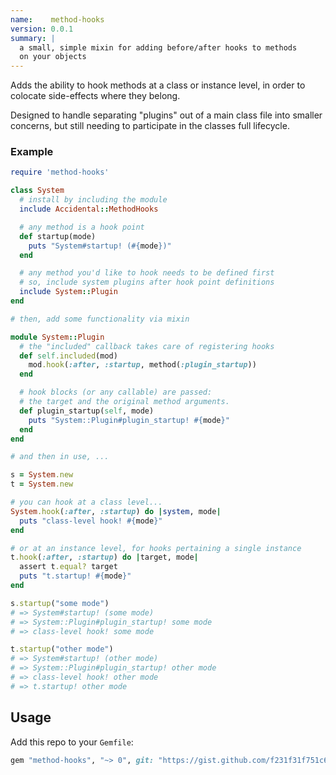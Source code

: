 ```yaml
---
name:    method-hooks
version: 0.0.1
summary: |
  a small, simple mixin for adding before/after hooks to methods 
  on your objects
---
```


Adds the ability to hook methods at a class or instance level, 
in order to colocate side-effects where they belong.

Designed to handle separating "plugins" out of a main class file 
into smaller concerns, but still needing to participate in the
classes full lifecycle.

### Example

```ruby
require 'method-hooks'

class System
  # install by including the module
  include Accidental::MethodHooks

  # any method is a hook point
  def startup(mode)
    puts "System#startup! (#{mode})"
  end

  # any method you'd like to hook needs to be defined first
  # so, include system plugins after hook point definitions
  include System::Plugin
end

# then, add some functionality via mixin

module System::Plugin
  # the "included" callback takes care of registering hooks
  def self.included(mod)
    mod.hook(:after, :startup, method(:plugin_startup))
  end

  # hook blocks (or any callable) are passed: 
  # the target and the original method arguments.
  def plugin_startup(self, mode)
    puts "System::Plugin#plugin_startup! #{mode}"
  end
end

# and then in use, ...

s = System.new
t = System.new

# you can hook at a class level...
System.hook(:after, :startup) do |system, mode|
  puts "class-level hook! #{mode}"
end

# or at an instance level, for hooks pertaining a single instance
t.hook(:after, :startup) do |target, mode|
  assert t.equal? target
  puts "t.startup! #{mode}"
end

s.startup("some mode")
# => System#startup! (some mode)
# => System::Plugin#plugin_startup! some mode
# => class-level hook! some mode

t.startup("other mode")
# => System#startup! (other mode)
# => System::Plugin#plugin_startup! other mode
# => class-level hook! other mode
# => t.startup! other mode
```

## Usage

Add this repo to your `Gemfile`:

```ruby
gem "method-hooks", "~> 0", git: "https://gist.github.com/f231f31f751c64e650d3993671fc8f6d.git"
```
